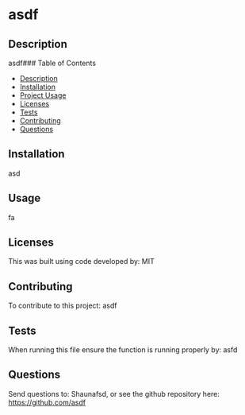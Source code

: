 # asdf
## Description
asdf### Table of Contents
 <!--ts--> 
* [Description](#description) 
 * [Installation](#installation) 
 * [Project Usage](#usage) 
 * [Licenses](#licenses) 
 * [Tests](#tests) 
 * [Contributing](#Contributing) 
 * [Questions](#questions)
 <!--te-->
## Installation 
 asd
## Usage 
 fa
## Licenses 
 This was built using code developed by: MIT
## Contributing 
 To contribute to this project: asdf
## Tests 
 When running this file ensure the function is running properly by: asfd
## Questions 
 Send questions to: Shaunafsd, or see the github repository here: https://github.com/asdf